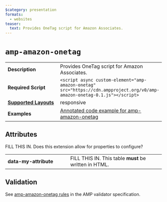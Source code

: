 ```yaml
---
$category: presentation
formats:
  - websites
teaser:
  text: Provides OneTag script for Amazon Associates.
---
```

<!--
Copyright 2019 The AMP HTML Authors. All Rights Reserved.

Licensed under the Apache License, Version 2.0 (the "License");
you may not use this file except in compliance with the License.
You may obtain a copy of the License at

      http://www.apache.org/licenses/LICENSE-2.0

Unless required by applicable law or agreed to in writing, software
distributed under the License is distributed on an "AS-IS" BASIS,
WITHOUT WARRANTIES OR CONDITIONS OF ANY KIND, either express or implied.
See the License for the specific language governing permissions and
limitations under the License.
-->

# `amp-amazon-onetag`
<table>
  <tr>
    <td width="40%"><strong>Description</strong></td>
    <td>Provides OneTag script for Amazon Associates.</td>
  </tr>
  <tr>
    <td width="40%"><strong>Required Script</strong></td>
    <td><code>&lt;script async custom-element="amp-amazon-onetag" src="https://cdn.ampproject.org/v0/amp-amazon-onetag-0.1.js">&lt;/script></code></td>
  </tr>
  <tr>
    <td class="col-fourty"><strong><a href="https://amp.dev/documentation/guides-and-tutorials/develop/style_and_layout/control_layout">Supported Layouts</a></strong></td>
    <td>responsive</td>
  </tr>
  <tr>
    <td width="40%"><strong>Examples</strong></td>
    <td><a href="https://ampbyexample.com/components/amp-amazon-onetag/">Annotated code example for amp-amazon-onetag</a></td>
  </tr>
</table>


## Attributes

FILL THIS IN. Does this extension allow for properties to configure?

<table>
  <tr>
    <td width="40%"><strong>data-my-attribute</strong></td>
    <td>FILL THIS IN. This table <strong>must</strong> be written in HTML.</td>
  </tr>
</table>

## Validation
See [amp-amazon-onetag rules](https://github.com/ampproject/amphtml/blob/master/extensions/amp-amazon-onetag/validator-amp-amazon-onetag.protoascii) in the AMP validator specification.
